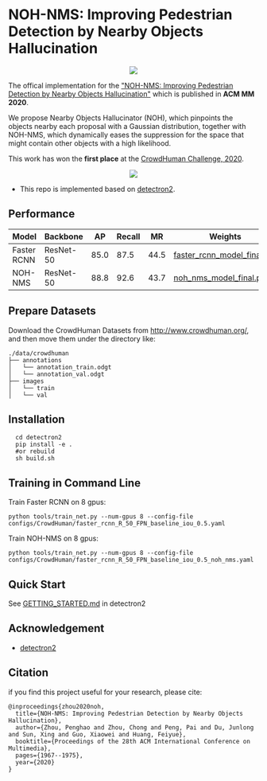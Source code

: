 # NOH-NMS: Improving Pedestrian Detection by Nearby Objects Hallucination

<div align="center">
  <img src="demo/architecture.png"/>
</div>

The offical implementation for the ["NOH-NMS: Improving Pedestrian Detection by Nearby Objects Hallucination"](https://arxiv.org/pdf/2007.13376.pdf) which is published in **ACM MM 2020**. 

We propose Nearby Objects Hallucinator (NOH), which pinpoints the objects nearby each proposal with a Gaussian distribution, together with NOH-NMS, which dynamically eases the suppression for the space that might contain other objects with a high likelihood.

This work has won the **first place** at the [CrowdHuman Challenge, 2020](http://competition.baai.ac.cn/c/34/rank/timeline/68?sourceType=public).

<div align="center">
  <img src="demo/crowdhuman-comp.png"/>
</div>

* This repo is implemented based on [detectron2](https://github.com/facebookresearch/detectron2).

## Performance
|    Model    | Backbone |  AP  |  Recall |  MR  | Weights |
|-------------|----------|------|---------|------|----------------------------------------------------------------------------------------------------------------------------------------------------------------|
| Faster RCNN | ResNet-50| 85.0 |   87.5  | 44.5 | [faster_rcnn_model_final.pth](https://api.onedrive.com/v1.0/shares/u!aHR0cHM6Ly8xZHJ2Lm1zL3UvcyFBdl9rR0czS2U3dXRiMmZ6elBoTkdHUV9BcG8_ZT1mYVFwUVo/root/content) |
|   NOH-NMS   | ResNet-50| 88.8 |   92.6  | 43.7 | [noh_nms_model_final.pth](https://api.onedrive.com/v1.0/shares/u!aHR0cHM6Ly8xZHJ2Lm1zL3UvcyFBdl9rR0czS2U3dXRjSVpvQWJQYjVPMUlWMHc_ZT00RXJZQWg/root/content)     |

## Prepare Datasets
Download the CrowdHuman Datasets from http://www.crowdhuman.org/, and then move them under the directory like:
```
./data/crowdhuman
├── annotations
│   └── annotation_train.odgt
│   └── annotation_val.odgt
├── images
│   └── train
│   └── val
```

## Installation
```
  cd detectron2
  pip install -e . 
  #or rebuild
  sh build.sh
```

## Training in Command Line
Train Faster RCNN on 8 gpus:
```
python tools/train_net.py --num-gpus 8 --config-file configs/CrowdHuman/faster_rcnn_R_50_FPN_baseline_iou_0.5.yaml
```

Train NOH-NMS on 8 gpus:
```
python tools/train_net.py --num-gpus 8 --config-file configs/CrowdHuman/faster_rcnn_R_50_FPN_baseline_iou_0.5_noh_nms.yaml
```

## Quick Start
See [GETTING_STARTED.md](GETTING_STARTED.md) in detectron2

## Acknowledgement
* [detectron2](https://github.com/facebookresearch/detectron2)

## Citation
if you find this project useful for your research, please cite:
```
@inproceedings{zhou2020noh,
  title={NOH-NMS: Improving Pedestrian Detection by Nearby Objects Hallucination},
  author={Zhou, Penghao and Zhou, Chong and Peng, Pai and Du, Junlong and Sun, Xing and Guo, Xiaowei and Huang, Feiyue},
  booktitle={Proceedings of the 28th ACM International Conference on Multimedia},
  pages={1967--1975},
  year={2020}
}
```
